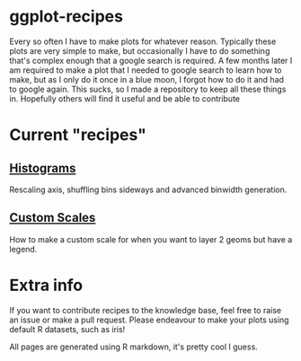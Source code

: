 # ggplot-recipes

Every so often I have to make plots for whatever reason. Typically these plots are very simple to make, but occasionally I have to do something that's complex enough that a google search is required.
A few months later I am required to make a plot that I needed to google search to learn how to make, but as I only do it once in a blue moon, I forgot how to do it and had to google again.
This sucks, so I made a repository to keep all these things in. Hopefully others will find it useful and be able to contribute

# Current "recipes"

## [Histograms](https://github.com/mcoleman27/ggplot-recipes/blob/main/Plotting%20Examples/Histograms/histograms.md)
Rescaling axis, shuffling bins sideways and advanced binwidth generation.

## [Custom Scales](https://github.com/mcoleman27/ggplot-recipes/blob/main/Plotting%20Examples/Custom%20Scales/scales.md)
How to make a custom scale for when you want to layer 2 geoms but have a legend.

# Extra info
If you want to contribute recipes to the knowledge base, feel free to raise an issue or make a pull request. Please endeavour to make your plots using default R datasets, such as iris!

All pages are generated using R markdown, it's pretty cool I guess.
